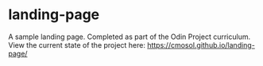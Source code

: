 # landing-page
A sample landing page. Completed as part of the Odin Project curriculum. View the current state of the project here: https://cmosol.github.io/landing-page/
